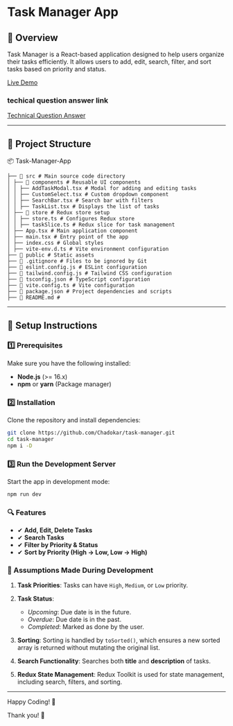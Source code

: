 # Task Manager App

## 📌 Overview

Task Manager is a React-based application designed to help users organize their tasks efficiently. It allows users to add, edit, search, filter, and sort tasks based on priority and status.

[Live Demo](https://task-manager-three-ruby.vercel.app/)

### techical question answer link

[Technical Question Answer](questions.md)

---

## 📁 Project Structure

📦 Task-Manager-App

```
├── 📂 src # Main source code directory
│ ├── 📂 components # Reusable UI components
│ │ ├── AddTaskModal.tsx # Modal for adding and editing tasks
│ │ ├── CustomSelect.tsx # Custom dropdown component
│ │ ├── SearchBar.tsx # Search bar with filters
│ │ ├── TaskList.tsx # Displays the list of tasks
│ ├── 📂 store # Redux store setup
│ │ ├── store.ts # Configures Redux store
│ │ ├── taskSlice.ts # Redux slice for task management
│ ├── App.tsx # Main application component
│ ├── main.tsx # Entry point of the app
│ ├── index.css # Global styles
│ ├── vite-env.d.ts # Vite environment configuration
├── 📂 public # Static assets
├── 📜 .gitignore # Files to be ignored by Git
├── 📜 eslint.config.js # ESLint configuration
├── 📜 tailwind.config.js # Tailwind CSS configuration
├── 📜 tsconfig.json # TypeScript configuration
├── 📜 vite.config.ts # Vite configuration
├── 📜 package.json # Project dependencies and scripts
├── 📜 README.md #
```

---

## 🚀 Setup Instructions

### **1️⃣ Prerequisites**

Make sure you have the following installed:

- **Node.js** (>= 16.x)
- **npm** or **yarn** (Package manager)

### **2️⃣ Installation**

Clone the repository and install dependencies:

```sh
git clone https://github.com/Chadokar/task-manager.git
cd task-manager
npm i -D
```

### **3️⃣ Run the Development Server**

Start the app in development mode:

```sh
npm run dev
```

### **🔍 Features**

- ✔ **Add, Edit, Delete Tasks**
- ✔ **Search Tasks**
- ✔ **Filter by Priority & Status**
- ✔ **Sort by Priority (High → Low, Low → High)**

### **📝 Assumptions Made During Development**

1. **Task Priorities**: Tasks can have `High`, `Medium`, or `Low` priority.

2. **Task Status**:

   - _Upcoming_: Due date is in the future.
   - _Overdue_: Due date is in the past.
   - _Completed_: Marked as done by the user.

3. **Sorting**: Sorting is handled by `toSorted()`, which ensures a new sorted array is returned without mutating the original list.

4. **Search Functionality**: Searches both **title** and **description** of tasks.

5. **Redux State Management**: Redux Toolkit is used for state management, including search, filters, and sorting.

---

Happy Coding! 🚀

Thank you! 🙏
